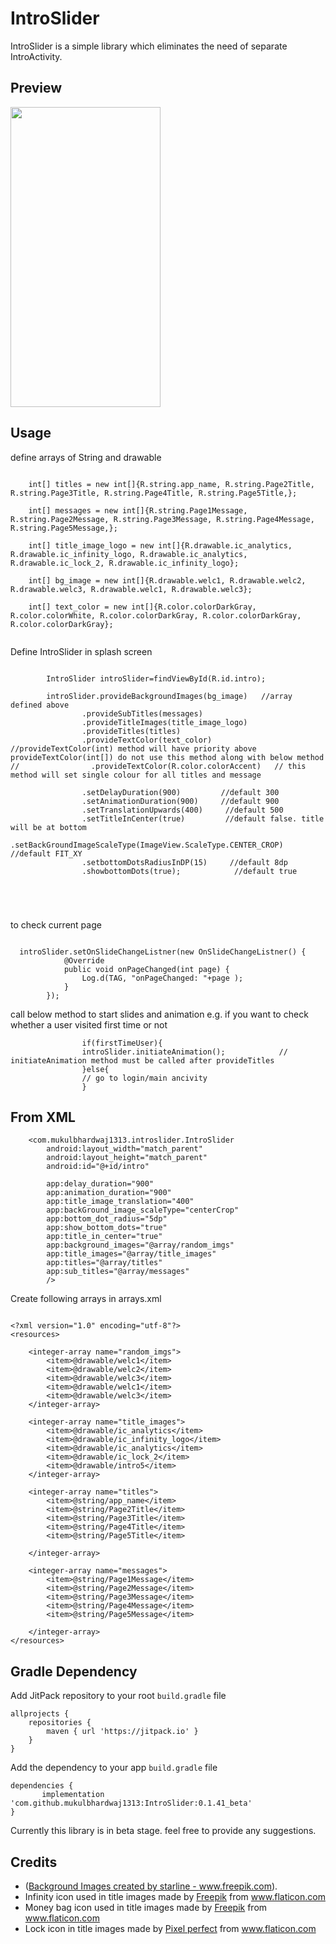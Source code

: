 # IntroSlider
IntroSlider is a simple library which eliminates the need of separate IntroActivity.


## Preview
<img src="https://media.giphy.com/media/YRVep22l3z0Wqddv2t/giphy.gif" width="240px" height="480px"/>


## Usage

define arrays of String and drawable 

```

    int[] titles = new int[]{R.string.app_name, R.string.Page2Title, R.string.Page3Title, R.string.Page4Title, R.string.Page5Title,};
   
    int[] messages = new int[]{R.string.Page1Message, R.string.Page2Message, R.string.Page3Message, R.string.Page4Message, R.string.Page5Message,};

    int[] title_image_logo = new int[]{R.drawable.ic_analytics, R.drawable.ic_infinity_logo, R.drawable.ic_analytics, R.drawable.ic_lock_2, R.drawable.ic_infinity_logo};

    int[] bg_image = new int[]{R.drawable.welc1, R.drawable.welc2, R.drawable.welc3, R.drawable.welc1, R.drawable.welc3};

    int[] text_color = new int[]{R.color.colorDarkGray, R.color.colorWhite, R.color.colorDarkGray, R.color.colorDarkGray, R.color.colorDarkGray};
   
```

Define IntroSlider in splash screen 

```

        IntroSlider introSlider=findViewById(R.id.intro);

        introSlider.provideBackgroundImages(bg_image)   //array defined above
                .provideSubTitles(messages)           
                .provideTitleImages(title_image_logo)
                .provideTitles(titles)
                .provideTextColor(text_color)      //provideTextColor(int) method will have priority above provideTextColor(int[]) do not use this method along with below method
//                .provideTextColor(R.color.colorAccent)   // this method will set single colour for all titles and message

                .setDelayDuration(900)         //default 300
                .setAnimationDuration(900)     //default 900
                .setTranslationUpwards(400)     //default 500
                .setTitleInCenter(true)         //default false. title will be at bottom
                .setBackGroundImageScaleType(ImageView.ScaleType.CENTER_CROP)   //default FIT_XY
                .setbottomDotsRadiusInDP(15)     //default 8dp
                .showbottomDots(true);            //default true        

      



```

to check current page

```

  introSlider.setOnSlideChangeListner(new OnSlideChangeListner() {
            @Override
            public void onPageChanged(int page) {
                Log.d(TAG, "onPageChanged: "+page );
            }
        });
```

call below method to start slides and animation
e.g. if you want to check whether a user visited first time or not
```
                if(firstTimeUser){
                introSlider.initiateAnimation();            // initiateAnimation method must be called after provideTitles
                }else{
                // go to login/main ancivity
                }
```



## From XML

```
    <com.mukulbhardwaj1313.introslider.IntroSlider
        android:layout_width="match_parent"
        android:layout_height="match_parent"
        android:id="@+id/intro"

        app:delay_duration="900"
        app:animation_duration="900"
        app:title_image_translation="400"
        app:backGround_image_scaleType="centerCrop"
        app:bottom_dot_radius="5dp"
        app:show_bottom_dots="true"
        app:title_in_center="true"
        app:background_images="@array/random_imgs"
        app:title_images="@array/title_images"
        app:titles="@array/titles"
        app:sub_titles="@array/messages"
        />
```
Create following arrays in arrays.xml

```

<?xml version="1.0" encoding="utf-8"?>
<resources>

    <integer-array name="random_imgs">
        <item>@drawable/welc1</item>
        <item>@drawable/welc2</item>
        <item>@drawable/welc3</item>
        <item>@drawable/welc1</item>
        <item>@drawable/welc3</item>
    </integer-array>

    <integer-array name="title_images">
        <item>@drawable/ic_analytics</item>
        <item>@drawable/ic_infinity_logo</item>
        <item>@drawable/ic_analytics</item>
        <item>@drawable/ic_lock_2</item>
        <item>@drawable/intro5</item>
    </integer-array>

    <integer-array name="titles">
        <item>@string/app_name</item>
        <item>@string/Page2Title</item>
        <item>@string/Page3Title</item>
        <item>@string/Page4Title</item>
        <item>@string/Page5Title</item>

    </integer-array>

    <integer-array name="messages">
        <item>@string/Page1Message</item>
        <item>@string/Page2Message</item>
        <item>@string/Page3Message</item>
        <item>@string/Page4Message</item>
        <item>@string/Page5Message</item>

    </integer-array>
</resources>
```

## Gradle Dependency

Add JitPack repository to your root `build.gradle` file
```
allprojects {
    repositories {
        maven { url 'https://jitpack.io' }
    }
}
```
Add the dependency to your app `build.gradle` file
```
dependencies {
       implementation 'com.github.mukulbhardwaj1313:IntroSlider:0.1.41_beta'
}
```

Currently this library is in beta stage. feel free to provide any suggestions.

## Credits
- (<a href="https://www.freepik.com/free-vector/abstract-ink-splash-banner-different-colors_4724857.htm">Background Images created by starline - www.freepik.com</a>).
- <div>Infinity icon used in title images made by <a href="https://www.flaticon.com/authors/freepik" title="Freepik">Freepik</a> from <a href="https://www.flaticon.com/"             title="Flaticon">www.flaticon.com</a></div>
- <div>Money bag icon used in title images made by <a href="https://www.flaticon.com/authors/freepik" title="Freepik">Freepik</a> from <a href="https://www.flaticon.com/"             title="Flaticon">www.flaticon.com</a></div>
- <div>Lock icon in title images made by <a href="https://www.flaticon.com/authors/pixel-perfect" title="Pixel perfect">Pixel perfect</a> from <a href="https://www.flaticon.com/"             title="Flaticon">www.flaticon.com</a></div>

